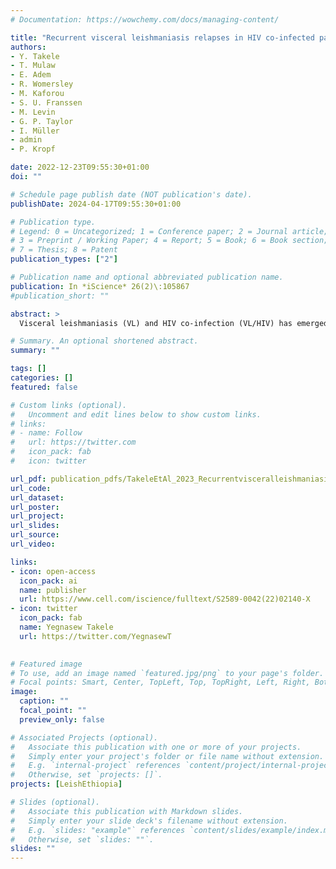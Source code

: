 ```yaml
---
# Documentation: https://wowchemy.com/docs/managing-content/

title: "Recurrent visceral leishmaniasis relapses in HIV co-infected patients are characterized by less efficient immune responses and higher parasite load"
authors:
- Y. Takele
- T. Mulaw
- E. Adem
- R. Womersley
- M. Kaforou
- S. U. Franssen
- M. Levin
- G. P. Taylor
- I. Müller
- admin
- P. Kropf

date: 2022-12-23T09:55:30+01:00
doi: ""

# Schedule page publish date (NOT publication's date).
publishDate: 2024-04-17T09:55:30+01:00

# Publication type.
# Legend: 0 = Uncategorized; 1 = Conference paper; 2 = Journal article;
# 3 = Preprint / Working Paper; 4 = Report; 5 = Book; 6 = Book section;
# 7 = Thesis; 8 = Patent
publication_types: ["2"]

# Publication name and optional abbreviated publication name.
publication: In *iScience* 26(2)\:105867
#publication_short: ""

abstract: >
  Visceral leishmaniasis (VL) and HIV co-infection (VL/HIV) has emerged as a significant public health problem in Ethiopia, with up to 30% of patients with VL co-infected with HIV. These patients suffer from recurrent VL relapses and increased mortality. Those with a previous history of VL relapses (recurrent VL/HIV) experience increased VL relapses as compared to patients with HIV presenting with their first episode of VL (primary VL/HIV). Our aim was to identify drivers that account for the higher rate of VL relapses in patients with recurrent VL/HIV (n = 28) as compared to primary VL/HIV (n = 21). Our results show that the relapse-free survival in patients with recurrent VL/HIV was shorter, that they had higher parasite load, lower weight gain, and lower recovery of all blood cell lineages. Their poorer prognosis was characterized by lower production of IFN-gamma, lower CD4+ T cell counts, and higher expression of programmed cell death protein 1 (PD1) on T cells.

# Summary. An optional shortened abstract.
summary: ""

tags: []
categories: []
featured: false

# Custom links (optional).
#   Uncomment and edit lines below to show custom links.
# links:
# - name: Follow
#   url: https://twitter.com
#   icon_pack: fab
#   icon: twitter

url_pdf: publication_pdfs/TakeleEtAl_2023_RecurrentvisceralleishmaniasisrelapsesinHIVco-infectedpatients_iScience.pdf
url_code:
url_dataset:
url_poster:
url_project:
url_slides:
url_source:
url_video:

links:
- icon: open-access
  icon_pack: ai
  name: publisher
  url: https://www.cell.com/iscience/fulltext/S2589-0042(22)02140-X
- icon: twitter
  icon_pack: fab
  name: Yegnasew Takele
  url: https://twitter.com/YegnasewT
  

# Featured image
# To use, add an image named `featured.jpg/png` to your page's folder. 
# Focal points: Smart, Center, TopLeft, Top, TopRight, Left, Right, BottomLeft, Bottom, BottomRight.
image:
  caption: ""
  focal_point: ""
  preview_only: false

# Associated Projects (optional).
#   Associate this publication with one or more of your projects.
#   Simply enter your project's folder or file name without extension.
#   E.g. `internal-project` references `content/project/internal-project/index.md`.
#   Otherwise, set `projects: []`.
projects: [LeishEthiopia]

# Slides (optional).
#   Associate this publication with Markdown slides.
#   Simply enter your slide deck's filename without extension.
#   E.g. `slides: "example"` references `content/slides/example/index.md`.
#   Otherwise, set `slides: ""`.
slides: ""
---
```


